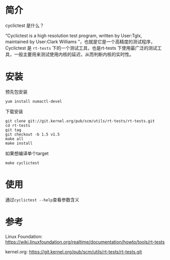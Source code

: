
# 简介

cyclictest 是什么？ 

“Cyclictest is a high resolution test program, written by User:Tglx, maintained by User:Clark Williams ”，也就是它是一个高精度的测试程序，Cyclictest 是 `rt-tests` 下的一个测试工具，也是rt-tests 下使用最广泛的测试工具，一般主要用来测试使用内核的延迟，从而判断内核的实时性。

# 安装

预先包安装

```
yum install numactl-devel
```

下载安装

```
git clone git://git.kernel.org/pub/scm/utils/rt-tests/rt-tests.git
cd rt-tests
git tag
git checkout -b 1.5 v1.5
make all
make install
```

如果想编译单个target

```
make cyclictest
```

# 使用

通过`cyclictest --help`查看参数含义



# 参考

Linux Foundation: https://wiki.linuxfoundation.org/realtime/documentation/howto/tools/rt-tests

kernel.org: https://git.kernel.org/pub/scm/utils/rt-tests/rt-tests.git
